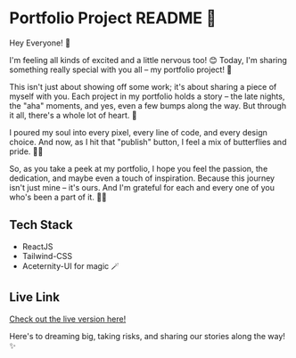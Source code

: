 # Portfolio Project README 🌟

Hey Everyone! 🌟

I'm feeling all kinds of excited and a little nervous too! 😊 Today, I'm sharing something really special with you all – my portfolio project! 🚀

This isn't just about showing off some work; it's about sharing a piece of myself with you. Each project in my portfolio holds a story – the late nights, the "aha" moments, and yes, even a few bumps along the way. But through it all, there's a whole lot of heart. 💖

I poured my soul into every pixel, every line of code, and every design choice. And now, as I hit that "publish" button, I feel a mix of butterflies and pride. 🦋💪

So, as you take a peek at my portfolio, I hope you feel the passion, the dedication, and maybe even a touch of inspiration. Because this journey isn't just mine – it's ours. And I'm grateful for each and every one of you who's been a part of it. 🙏✨

## Tech Stack
- ReactJS
- Tailwind-CSS
- Aceternity-UI for magic 🪄

## Live Link
[Check out the live version here!](https://portfoliov2-six-orcin.vercel.app/)

Here's to dreaming big, taking risks, and sharing our stories along the way! ✨

